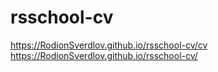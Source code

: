 # rsschool-cv
https://RodionSverdlov.github.io/rsschool-cv/cv
https://RodionSverdlov.github.io/rsschool-cv/
